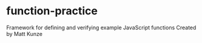 function-practice
=================

Framework for defining and verifying example JavaScript functions
Created by Matt Kunze